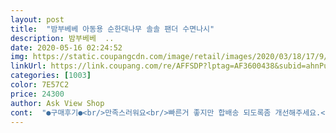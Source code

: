 ```yaml
---
layout: post 
title:  "밤부베베 아동용 순한대나무 솔솔 팬더 수면나시" 
description: 밤부베베  ..
date: 2020-05-16 02:24:52 
img: https://static.coupangcdn.com/image/retail/images/2020/03/18/17/9/cd955833-cf17-4002-afe6-7db8acf09aa8.jpg 
linkUrl: https://link.coupang.com/re/AFFSDP?lptag=AF3600438&subid=ahnPublicAsk&pageKey=1376598066&itemId=2410000954&vendorItemId=70404533285&traceid=V0-113-5cd537788a0e6c36 
categories: [1003] 
color: 7E57C2 
price: 24300 
author: Ask View Shop 
cont:  "●구매후기●<br/>만족스러워요<br/>빠른거 좋지만 합배송 되도록좀 개선해주세요.<br/> 제발 ㅜㅜ<br/>소재가 좋아서 열이 많아 벌써부터 땀 많이 나는  조카 시원하게 입으라고 샀습니다.<br/><br/>제품은 이미 쓰던터라 좋아서 재구매 했는데요<br/>쿠팡 비닐에 붙은 배송장은 떼지지도 않는데 비닐들 어쩐대요 ㅠㅠ<br/>합배송이 안되어 2개 따로 왔습니다.<br/><br/>" 
---
```

